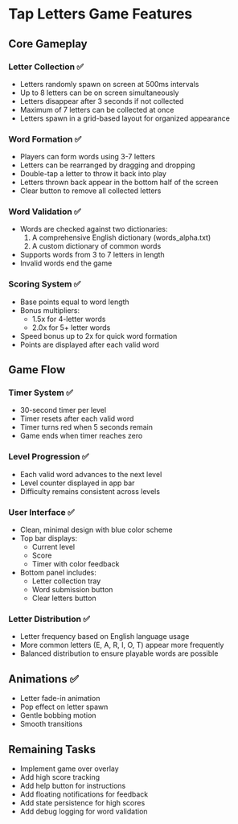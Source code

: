 # Tap Letters Game Features

## Core Gameplay

### Letter Collection ✅
- Letters randomly spawn on screen at 500ms intervals
- Up to 8 letters can be on screen simultaneously
- Letters disappear after 3 seconds if not collected
- Maximum of 7 letters can be collected at once
- Letters spawn in a grid-based layout for organized appearance

### Word Formation ✅
- Players can form words using 3-7 letters
- Letters can be rearranged by dragging and dropping
- Double-tap a letter to throw it back into play
- Letters thrown back appear in the bottom half of the screen
- Clear button to remove all collected letters

### Word Validation ✅
- Words are checked against two dictionaries:
  1. A comprehensive English dictionary (words_alpha.txt)
  2. A custom dictionary of common words
- Supports words from 3 to 7 letters in length
- Invalid words end the game

### Scoring System ✅
- Base points equal to word length
- Bonus multipliers:
  - 1.5x for 4-letter words
  - 2.0x for 5+ letter words
- Speed bonus up to 2x for quick word formation
- Points are displayed after each valid word

## Game Flow

### Timer System ✅
- 30-second timer per level
- Timer resets after each valid word
- Timer turns red when 5 seconds remain
- Game ends when timer reaches zero

### Level Progression ✅
- Each valid word advances to the next level
- Level counter displayed in app bar
- Difficulty remains consistent across levels

### User Interface ✅
- Clean, minimal design with blue color scheme
- Top bar displays:
  - Current level
  - Score
  - Timer with color feedback
- Bottom panel includes:
  - Letter collection tray
  - Word submission button
  - Clear letters button

### Letter Distribution ✅
- Letter frequency based on English language usage
- More common letters (E, A, R, I, O, T) appear more frequently
- Balanced distribution to ensure playable words are possible

## Animations ✅
- Letter fade-in animation
- Pop effect on letter spawn
- Gentle bobbing motion
- Smooth transitions

## Remaining Tasks
- Implement game over overlay
- Add high score tracking
- Add help button for instructions
- Add floating notifications for feedback
- Add state persistence for high scores
- Add debug logging for word validation
